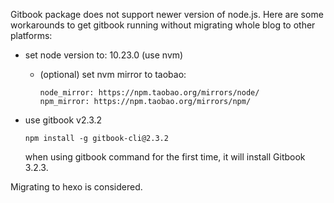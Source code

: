 Gitbook package does not support newer version of node.js. Here are some workarounds to get gitbook running without migrating whole blog to other platforms:

* set node version to: 10.23.0 (use nvm)

  * (optional) set nvm mirror to taobao:

    ```
    node_mirror: https://npm.taobao.org/mirrors/node/
    npm_mirror: https://npm.taobao.org/mirrors/npm/
    ```

* use gitbook v2.3.2

  ```shell
  npm install -g gitbook-cli@2.3.2
  ```

  when using gitbook command for the first time, it will install Gitbook 3.2.3.

  

Migrating to hexo is considered.

